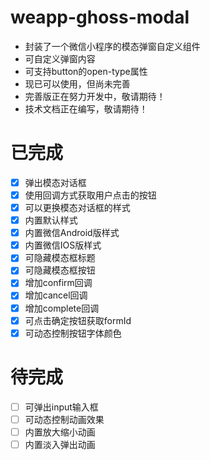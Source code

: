 # weapp-ghoss-modal

- 封装了一个微信小程序的模态弹窗自定义组件
- 可自定义弹窗内容
- 可支持button的open-type属性
- 现已可以使用，但尚未完善
- 完善版正在努力开发中，敬请期待！
- 技术文档正在编写，敬请期待！

# 已完成

- [x] 弹出模态对话框
- [x] 使用回调方式获取用户点击的按钮
- [x] 可以更换模态对话框的样式
- [x] 内置默认样式
- [x] 内置微信Android版样式
- [x] 内置微信IOS版样式
- [x] 可隐藏模态框标题
- [x] 可隐藏模态框按钮
- [x] 增加confirm回调
- [x] 增加cancel回调
- [x] 增加complete回调
- [x] 可点击确定按钮获取formId
- [x] 可动态控制按钮字体颜色

# 待完成

- [ ] 可弹出input输入框
- [ ] 可动态控制动画效果
- [ ] 内置放大缩小动画
- [ ] 内置淡入弹出动画